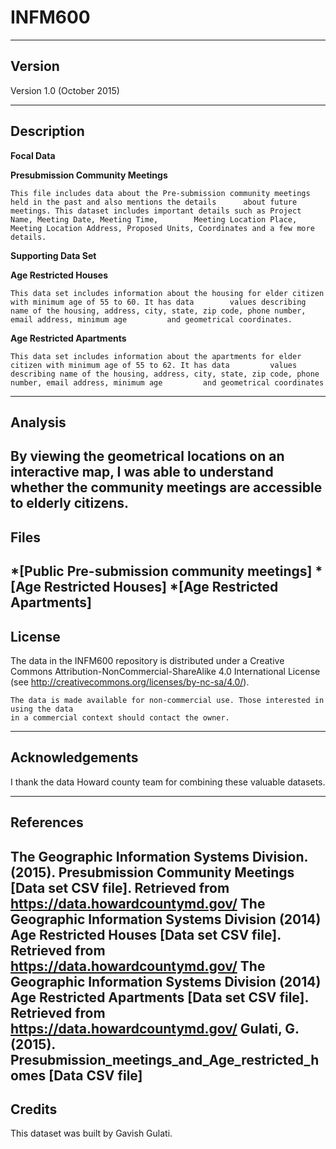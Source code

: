 # INFM600
-------
Version
-------

Version 1.0 (October 2015)

-----------
Description
-----------

**Focal Data**

**Presubmission Community Meetings**

	This file includes data about the Pre-submission community meetings held in the past and also mentions the details 		about future meetings. This dataset includes important details such as Project Name, Meeting Date, Meeting Time, 		Meeting Location Place, Meeting Location Address, Proposed Units, Coordinates and a few more details.

**Supporting Data Set**

**Age Restricted Houses**

	This data set includes information about the housing for elder citizen with minimum age of 55 to 60. It has data 		values describing name of the housing, address, city, state, zip code, phone number, email address, minimum age 		and geometrical coordinates.

**Age Restricted Apartments**

	This data set includes information about the apartments for elder citizen with minimum age of 55 to 62. It has data 		values describing name of the housing, address, city, state, zip code, phone number, email address, minimum age 		and geometrical coordinates
---------------
Analysis
---------------
By viewing the geometrical locations on an interactive map, I was able to understand whether the community meetings are accessible to elderly citizens.	
-----
Files
-----
*[Public Pre-submission community meetings]
*[Age Restricted Houses]
*[Age Restricted Apartments]
------- 
License
-------
The data in the INFM600 repository is distributed under a Creative Commons 
Attribution-NonCommercial-ShareAlike 4.0 International License (see 
http://creativecommons.org/licenses/by-nc-sa/4.0/).
   
	The data is made available for non-commercial use. Those interested in using the data 
   	in a commercial context should contact the owner.

----------------
Acknowledgements
----------------

   I thank the data Howard county team for combining these valuable datasets.

----------
References
----------
The Geographic Information Systems Division. (2015). Presubmission Community Meetings [Data set CSV file]. Retrieved from https://data.howardcountymd.gov/
The Geographic Information Systems Division (2014) Age Restricted Houses [Data set CSV file]. Retrieved from https://data.howardcountymd.gov/
The Geographic Information Systems Division (2014) Age Restricted Apartments [Data set CSV file]. Retrieved from https://data.howardcountymd.gov/
Gulati, G. (2015). Presubmission_meetings_and_Age_restricted_homes [Data CSV file]
-------
Credits
-------
This dataset was built by Gavish Gulati.
